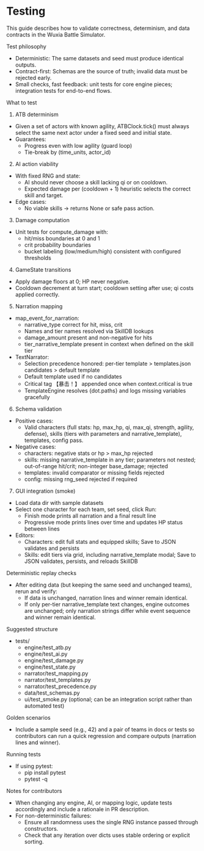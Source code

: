 # Testing

This guide describes how to validate correctness, determinism, and data contracts in the Wuxia Battle Simulator.

Test philosophy
- Deterministic: The same datasets and seed must produce identical outputs.
- Contract-first: Schemas are the source of truth; invalid data must be rejected early.
- Small checks, fast feedback: unit tests for core engine pieces; integration tests for end-to-end flows.

What to test
1) ATB determinism
- Given a set of actors with known agility, ATBClock.tick() must always select the same next actor under a fixed seed and initial state.
- Guarantees:
  - Progress even with low agility (guard loop)
  - Tie-break by (time_units, actor_id)

2) AI action viability
- With fixed RNG and state:
  - AI should never choose a skill lacking qi or on cooldown.
  - Expected damage per (cooldown + 1) heuristic selects the correct skill and target.
- Edge cases:
  - No viable skills -> returns None or safe pass action.

3) Damage computation
- Unit tests for compute_damage with:
  - hit/miss boundaries at 0 and 1
  - crit probability boundaries
  - bucket labeling (low/medium/high) consistent with configured thresholds

4) GameState transitions
- Apply damage floors at 0; HP never negative.
- Cooldown decrement at turn start; cooldown setting after use; qi costs applied correctly.

5) Narration mapping
- map_event_for_narration:
  - narrative_type correct for hit, miss, crit
  - Names and tier names resolved via SkillDB lookups
  - damage_amount present and non-negative for hits
  - tier_narrative_template present in context when defined on the skill tier
- TextNarrator:
  - Selection precedence honored: per-tier template > templates.json candidates > default template
  - Default template used if no candidates
  - Critical tag 【暴击！】 appended once when context.critical is true
  - TemplateEngine resolves {dot.paths} and logs missing variables gracefully

6) Schema validation
- Positive cases:
  - Valid characters (full stats: hp, max_hp, qi, max_qi, strength, agility, defense), skills (tiers with parameters and narrative_template), templates, config pass.
- Negative cases:
  - characters: negative stats or hp > max_hp rejected
  - skills: missing narrative_template in any tier; parameters not nested; out-of-range hit/crit; non-integer base_damage; rejected
  - templates: invalid comparator or missing fields rejected
  - config: missing rng_seed rejected if required

7) GUI integration (smoke)
- Load data dir with sample datasets
- Select one character for each team, set seed, click Run:
  - Finish mode prints all narration and a final result line
  - Progressive mode prints lines over time and updates HP status between lines
- Editors:
  - Characters: edit full stats and equipped skills; Save to JSON validates and persists
  - Skills: edit tiers via grid, including narrative_template modal; Save to JSON validates, persists, and reloads SkillDB

Deterministic replay checks
- After editing data (but keeping the same seed and unchanged teams), rerun and verify:
  - If data is unchanged, narration lines and winner remain identical.
  - If only per-tier narrative_template text changes, engine outcomes are unchanged; only narration strings differ while event sequence and winner remain identical.

Suggested structure
- tests/
  - engine/test_atb.py
  - engine/test_ai.py
  - engine/test_damage.py
  - engine/test_state.py
  - narrator/test_mapping.py
  - narrator/test_templates.py
  - narrator/test_precedence.py
  - data/test_schemas.py
  - ui/test_smoke.py (optional; can be an integration script rather than automated test)

Golden scenarios
- Include a sample seed (e.g., 42) and a pair of teams in docs or tests so contributors can run a quick regression and compare outputs (narration lines and winner).

Running tests
- If using pytest:
  - pip install pytest
  - pytest -q

Notes for contributors
- When changing any engine, AI, or mapping logic, update tests accordingly and include a rationale in PR description.
- For non-deterministic failures:
  - Ensure all randomness uses the single RNG instance passed through constructors.
  - Check that any iteration over dicts uses stable ordering or explicit sorting.
